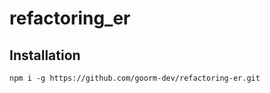 # refactoring_er

## Installation
```shell
npm i -g https://github.com/goorm-dev/refactoring-er.git
```